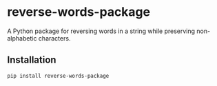 # reverse-words-package

A Python package for reversing words in a string while preserving non-alphabetic characters.

## Installation

```bash
pip install reverse-words-package
